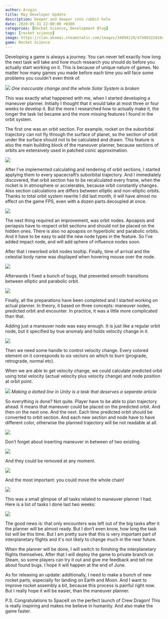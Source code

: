 ```yaml
---
author: Arugin
title: May Developer Update
description: Deeper and deeper into rabbit hole
date: 2020-05-31 22:00:00 +0300
categories: [Rocket Science, Development Blog]
tags: [rocket science]
image: https://clan.akamai.steamstatic.com/images/34094219/47e08322616e12197e35017471fd4e6de44a89ab_400x225.png
game: Rocket Science
---
```

Developing a game is always a journey. You can never tell exactly how long the next task will take and how much research you should do before you actually start working on it. This is because of unique nature of games. No matter how many games you made before each time you will face some problems you couldn't even think of.

![](https://clan.akamai.steamstatic.com/images//34094219/540126f14184255b20f0bc2519d80f2422e76536.png)
_One inaccurate change and the whole Solar System is broken_

This was exactly what happened with me, when I started developing a maneuver planner. Initially I thought that it would take at most three or four weeks to develop it. But the more I researched how to actually make it, the longer the task list became and the more missing features I found in the orbit system.

The first one was an orbit section. For example, rocket on the suborbital trajectory can not fly through the surface of planet, so the section of orbit under the surface should not to be calculated and drawn. This feature is also the main building block of the maneuver planner, because sections of orbits are extensively used in patched conic approximation.

![](https://media.giphy.com/media/SUbzKWKWw3A6BMhMj9/giphy.gif)

After I've implemented calculating and rendering of orbit sections, I started applying them to every spacecraft’s suborbital trajectory. And I immediately discovered, that orbit section has to be recalculated every frame, when the rocket is in atmosphere or accelerates, because orbit constantly changes. Also section calculations are differs between elliptic and non-elliptic orbits. Thanks to total orbit system rewrite I did last month, it will have almost no effect on the game FPS, even with a dozen parts decoupled at once.

![](https://media.giphy.com/media/YPWIAb7E3nSw6b7llY/giphy.gif)

The next thing required an improvement, was orbit nodes. Apoapsis and periapsis have to respect orbit sections and should not be placed on the hidden ones. There is also no apoapsis on hyperbolic and parabolic orbits. And it have to be easy to add the new node types in the feature. So I’ve added impact node, and will add sphere of influence nodes soon.

After that I reworked orbit nodes tooltip. Finally, time of arrival and the celestial body name was displayed when hovering mouse over the node.

![](https://media.giphy.com/media/VhiJYtPJsUBkJgRYu6/giphy.gif)

Afterwards I fixed a bunch of bugs, that prevented smooth transitions between elliptic and parabolic orbit.

![](https://media.giphy.com/media/WOZIsAlD6inzTpMUqs/giphy.gif)

Finally, all the preparations have been completed and I started working on actual planner. In theory, it based on three concepts: maneuver nodes, predicted orbit and encounter. In practice, it was a little more complicated than that.

Adding just a maneuver node was easy enough. It is just like a regular orbit node, but it specified by true anomaly and holds velocity change in it.

![](https://media.giphy.com/media/fS5F3y77cdq8UVT8Ca/giphy.gif)

Then we need some handle to control velocity change. Every colored element on it corresponds to six vectors on which to burn (prograde, retrograde, normal etc).

When we are able to get velocity change, we could calculate predicted orbit using total velocity (actual velocity plus velocity change) and node position at orbit point.

![](https://media.giphy.com/media/XHpPyFVk8dcJ0gWv4V/giphy.gif)
_Making a dotted line in Unity is a task that deserves a separate article_

So everything is done? Not quite. Player have to be able to plan trajectory ahead. It means that maneuver could be placed on the predicted orbit. And then on the next one. And the next. Each time predicted orbit should be converted to orbit section. And each new section and node have to have different color, otherwise the planned trajectory will be not readable at all.

![](https://media.giphy.com/media/ZFLXQGUnWyMIArAbYc/giphy.gif)

Don’t forget about inserting maneuver in between of two existing.

![](https://media.giphy.com/media/TfivWXAeFRkGXXFuxc/giphy.gif)

And they could be removed at any moment.

![](https://media.giphy.com/media/H1FjVHeiVnHdKyjyRe/giphy.gif)

And the most important: you could move the whole chain!

![](https://media.giphy.com/media/iIvW4Nn97O6L2wLTAV/giphy.gif)

This was a small glimpse of all tasks related to maneuver planner I had. Here is a list of tasks I done last two weeks:

![](https://clan.akamai.steamstatic.com/images//34094219/a549d3adbbc9845175b8018d9c6c00f7f41c4d16.png)

The good news is: that only encounters was left out of the big tasks after it the planner will be almost ready. But I don’t even know, how long the task list will be this time. But I am pretty sure that this is very important part of interplanetary flights and it's not likely to change much in the near future.

When the planner will be done, I will switch to finishing the interplanetary flights themselves. After that I will deploy the game to private branch on Steam, so some players can try it out and give me feedback and tell me about found bugs. I hope it will happen at the end of June.

As for releasing an update: additionally, I need to make a bunch of new rocket parts, especially for landing on Earth and Moon. And I want to improve rocket assembly a bit, because this process is painful right now. But I really hope it will be easier, than the maneuver planner.

P.S. Congratulations to SpaceX on the perfect launch of Crew Dragon! This is really inspiring and makes me believe in humanity. And also make the game faster.
